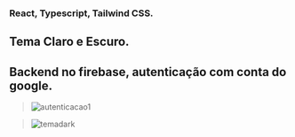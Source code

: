 
### React, Typescript, Tailwind CSS.
## Tema Claro e Escuro.
## Backend no firebase, autenticação com conta do google.

> ![autenticacao1](https://user-images.githubusercontent.com/52512005/146817396-4a84999f-4d8c-4c73-82ab-2e68e12fe331.jpeg)

> ![temadark](https://github.com/fab1opinto/admintemplate/issues/2#issue-1085099890)
